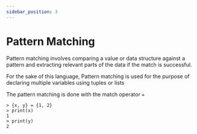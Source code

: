 ```yaml
---
sidebar_position: 3
---
```


# Pattern Matching

Pattern matching involves comparing a value or data structure against a pattern and extracting relevant parts of the data if the match is successful.

For the sake of this language, Pattern matching is used for the purpose of declaring multiple variables using tuples or lists

The pattern matching is done with the match operator `=`

```
> {x, y} = {1, 2}
> print(x)
1
> print(y)
2
```
